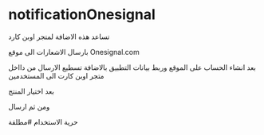 # notificationOnesignal

تساعد هذه الاضافة لمتجر اوبن كارد

بارسال الاشعارات الى موقع
Onesignal.com

بعد انشاء الحساب على الموقع وربط بيانات التطبيق
بالاضافة تسطيع الارسال من دااخل متجر اوبن كارت الى المستخدمين


بعد اختيار المنتج

ومن ثم ارسال




حرية الاستخدام #مطلقة
